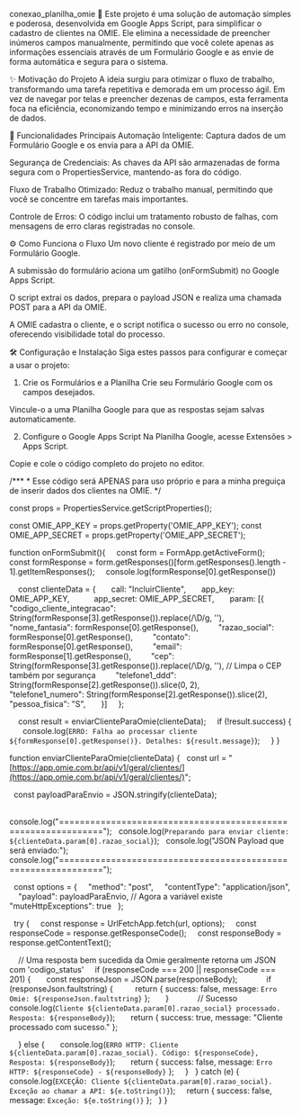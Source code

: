 conexao_planilha_omie 🔗
Este projeto é uma solução de automação simples e poderosa, desenvolvida em Google Apps Script, para simplificar o cadastro de clientes na OMIE. Ele elimina a necessidade de preencher inúmeros campos manualmente, permitindo que você colete apenas as informações essenciais através de um Formulário Google e as envie de forma automática e segura para o sistema.

✨ Motivação do Projeto
A ideia surgiu para otimizar o fluxo de trabalho, transformando uma tarefa repetitiva e demorada em um processo ágil. Em vez de navegar por telas e preencher dezenas de campos, esta ferramenta foca na eficiência, economizando tempo e minimizando erros na inserção de dados.

🚀 Funcionalidades Principais
Automação Inteligente: Captura dados de um Formulário Google e os envia para a API da OMIE.

Segurança de Credenciais: As chaves da API são armazenadas de forma segura com o PropertiesService, mantendo-as fora do código.

Fluxo de Trabalho Otimizado: Reduz o trabalho manual, permitindo que você se concentre em tarefas mais importantes.

Controle de Erros: O código inclui um tratamento robusto de falhas, com mensagens de erro claras registradas no console.

⚙️ Como Funciona o Fluxo
Um novo cliente é registrado por meio de um Formulário Google.

A submissão do formulário aciona um gatilho (onFormSubmit) no Google Apps Script.

O script extrai os dados, prepara o payload JSON e realiza uma chamada POST para a API da OMIE.

A OMIE cadastra o cliente, e o script notifica o sucesso ou erro no console, oferecendo visibilidade total do processo.

🛠️ Configuração e Instalação
Siga estes passos para configurar e começar a usar o projeto:

1. Crie os Formulários e a Planilha
Crie seu Formulário Google com os campos desejados.

Vincule-o a uma Planilha Google para que as respostas sejam salvas automaticamente.

2. Configure o Google Apps Script
Na Planilha Google, acesse Extensões > Apps Script.

Copie e cole o código completo do projeto no editor.

/*** * Esse código será APENAS para uso próprio e para a minha preguiça de inserir dados dos clientes na OMIE.
*/

const props = PropertiesService.getScriptProperties();

const OMIE_APP_KEY = props.getProperty('OMIE_APP_KEY');
const OMIE_APP_SECRET = props.getProperty('OMIE_APP_SECRET');

function onFormSubmit(){
    const form = FormApp.getActiveForm();
    const formResponse = form.getResponses()[form.getResponses().length - 1].getItemResponses();
    console.log(formResponse[0].getResponse())

    const clienteData = {
      call: "IncluirCliente", 
      app_key: OMIE_APP_KEY,     
      app_secret: OMIE_APP_SECRET, 
      param: [{
        "codigo_cliente_integracao": String(formResponse[3].getResponse()).replace(/\D/g, ''),
        "nome_fantasia": formResponse[0].getResponse(),
        "razao_social": formResponse[0].getResponse(),
        "contato": formResponse[0].getResponse(),
        "email": formResponse[1].getResponse(),
        "cep": String(formResponse[3].getResponse()).replace(/\D/g, ''), // Limpa o CEP também por segurança
        "telefone1_ddd": String(formResponse[2].getResponse()).slice(0, 2), 
        "telefone1_numero": String(formResponse[2].getResponse()).slice(2), 
        "pessoa_fisica": "S", 
      }]
    };

    const result = enviarClienteParaOmie(clienteData);
    if (!result.success) {
      console.log(`ERRO: Falha ao processar cliente ${formResponse[0].getResponse()}. Detalhes: ${result.message}`);
    }
}

function enviarClienteParaOmie(clienteData) {
  const url = "[https://app.omie.com.br/api/v1/geral/clientes/](https://app.omie.com.br/api/v1/geral/clientes/)";

  const payloadParaEnvio = JSON.stringify(clienteData);

  console.log("==============================================================");
  console.log(`Preparando para enviar cliente: ${clienteData.param[0].razao_social}`);
  console.log("JSON Payload que será enviado:");
  console.log("==============================================================");

  const options = {
    "method": "post",
    "contentType": "application/json",
    "payload": payloadParaEnvio, // Agora a variável existe
    "muteHttpExceptions": true
  };

  try {
    const response = UrlFetchApp.fetch(url, options);
    const responseCode = response.getResponseCode();
    const responseBody = response.getContentText();

    // Uma resposta bem sucedida da Omie geralmente retorna um JSON com 'codigo_status'
    if (responseCode === 200 || responseCode === 201) {
      const responseJson = JSON.parse(responseBody);
      
      if (responseJson.faultstring) {
         return { success: false, message: `Erro Omie: ${responseJson.faultstring}` };
      }
      
      // Sucesso
      console.log(`Cliente ${clienteData.param[0].razao_social} processado. Resposta: ${responseBody}`);
      return { success: true, message: "Cliente processado com sucesso." };

    } else {
      console.log(`ERRO HTTP: Cliente ${clienteData.param[0].razao_social}. Código: ${responseCode}, Resposta: ${responseBody}`);
      return { success: false, message: `Erro HTTP: ${responseCode} - ${responseBody}` };
    }
  } catch (e) {
    console.log(`EXCEÇÃO: Cliente ${clienteData.param[0].razao_social}. Exceção ao chamar a API: ${e.toString()}`);
    return { success: false, message: `Exceção: ${e.toString()}` };
  }
}

